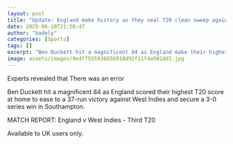 ```yaml
---
layout: post
title: "Update: England make history as they seal T20 clean sweep against Windies"
date: 2025-06-10T21:50:47
author: "badely"
categories: [Sports]
tags: []
excerpt: "Ben Duckett hit a magnificent 84 as England make their highest T20 score at home to ease to a 37-run victory against West Indies and secure a 3-0 seri"
image: assets/images/9e4ff55593685b918d92f11f4a502dd1.jpg
---
```


Experts revealed that There was an error

Ben Duckett hit a magnificent 84 as England scored their highest T20 score at home to ease to a 37-run victory against West Indies and secure a 3-0 series win in Southampton. 

MATCH REPORT: England v West Indies - Third T20

Available to UK users only.

